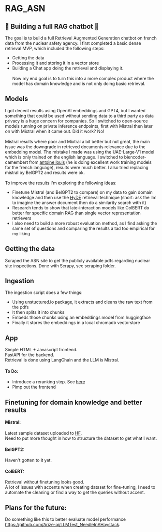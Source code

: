 # RAG_ASN
## 🚧 Building a full RAG chatbot 🚧

The goal is to build a full Retrieval Augmented Generation chatbot on french data from the nuclear safety agency.
I first completed a basic dense retrieval MVP, which included the following steps:<br>
 * Getting the data<br>
 * Processing it and storing it in a vector store<br>
 * Building a Chat app doing the retrieval and displaying it.  <br><br>
Now my end goal is to turn this into a more complex product where the model has domain knowledge and is not only doing basic retrieval.<br>
## Models
I got decent results using OpenAI embeddings and GPT4, but I wanted something that could be used without sending data to a third party as data privacy is a huge concern for companies.
So I switched to open-source models running on private inference endpoints, first with Mistral then later on with Mixtral when it came out.
Did it work? No! <br><br>
Mistral results where poor and Mixtral a bit better but not great, the main issue was the downgrade in retrieved documents relevance due to the embedding model. The mistake I made was using the UAE-Large-V1 model which is only trained on the english language. I switched to biencoder-camembert from [antoine louis](https://huggingface.co/antoinelouis) (he is doing excellent work training models for the french language), results were much better. I also tried replacing mistral by BelGPT2 and results were ok.<br><br>
To improve the results I'm exploring the following ideas:<br>
- Finetune Mistral (and BelGPT2 to compare) on my data to gain domain knowledge and then use the [HyDE](https://arxiv.org/abs/2212.10496) retrieval technique (short: ask the llm to imagine the answer document then do a similarity search with it)<br>
- Research tends to show that late-interaction models like ColBERT do better for specific domain RAG than single vector representation  retrievers
- I also need to build a more robust evaluation method, as I find asking the same set of questions and comparing the results a tad too empirical for my liking

## Getting the data
Scraped the ASN site to get the publicly available pdfs regarding nuclear site inspections.
Done with Scrapy, see scraping folder.

## Ingestion
The ingestion script does a few things:<br>
- Using unstuctured.io package, it extracts and cleans the raw text from the pdfs<br>
- It then splits it into chunks<br>
- Embeds those chunks using an embeddings model from huggingface<br>
- Finally it stores the embeddings in a local chromadb vectorstore<br>

## App
Simple HTML + Javascript frontend.<br>
FastAPI for the backend.<br>
Retrieval is done using LangChain and the LLM is Mistral.

#### To Do: <br>
* Introduce a reranking step. See [here](https://medium.com/llamaindex-blog/boosting-rag-picking-the-best-embedding-reranker-models-42d079022e83)<br>
* Pimp out the frontend


## Finetuning for domain knowledge and better results
#### Mistral: <br>
Latest sample dataset uploaded to [HF](https://huggingface.co/datasets/AdrienB134/ASN_pairs). <br>
Need to put more thought in how to structure the dataset to get what I want.  <br>
#### BelGPT2: <br>
Haven't gotten to it yet. <br>
#### ColBERT: <br>
Retrieval without finetuning looks good. <br>
A lot of issues with accents when creating dataset for fine-tuning, I need to automate the cleaning or find a way to get the queries without accent. <br>


## Plans for the future: 
Do something like this to better evaluate model performance https://github.com/Arize-ai/LLMTest_NeedleInAHaystack. 

